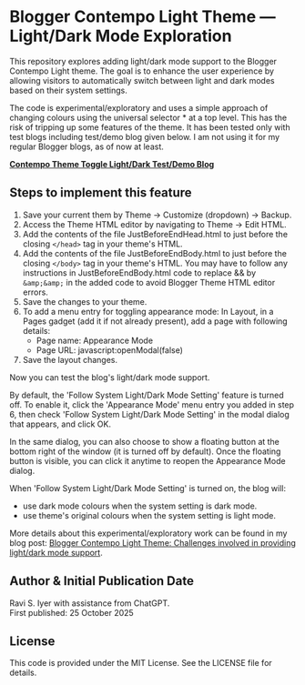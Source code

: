 Blogger Contempo Light Theme — Light/Dark Mode Exploration
===============================================
This repository explores adding light/dark mode support to the Blogger Contempo Light theme.
The goal is to enhance the user experience by allowing visitors to automatically switch between light and dark modes based on their system settings.

The code is experimental/exploratory and uses a simple approach of changing colours using the universal selector * at a top level. This has the risk of tripping up some features of the theme. It has been tested only with test blogs including test/demo blog given below. I am not using it for my regular Blogger blogs, as of now at least.

**[Contempo Theme Toggle Light/Dark Test/Demo Blog](https://contempo-ld.blogspot.com/)**


Steps to implement this feature
-----------------------------------------------
1. Save your current them by Theme -> Customize (dropdown) -> Backup.
2. Access the Theme HTML editor by navigating to Theme -> Edit HTML.
3. Add the contents of the file JustBeforeEndHead.html to just before the closing `</head>` tag in your theme's HTML.
4. Add the contents of the file JustBeforeEndBody.html to just before the closing `</body>` tag in your theme's HTML. You may have to follow any instructions in JustBeforeEndBody.html code to replace && by `&amp;&amp;` in the added code to avoid Blogger Theme HTML editor errors.
5. Save the changes to your theme.
6. To add a menu entry for toggling appearance mode: In Layout, in a Pages gadget (add it if not already present), add a page with following details:
    - Page name: Appearance Mode
    - Page URL: javascript:openModal(false)
7. Save the layout changes.

Now you can test the blog's light/dark mode support. 

By default, the 'Follow System Light/Dark Mode Setting' feature is turned off. To enable it, click the 'Appearance Mode' menu entry you added in step 6, then check 'Follow System Light/Dark Mode Setting' in the modal dialog that appears, and click OK. 

In the same dialog, you can also choose to show a floating button at the bottom right of the window (it is turned off by default). Once the floating button is visible, you can click it anytime to reopen the Appearance Mode dialog. 

When 'Follow System Light/Dark Mode Setting' is turned on, the blog will:
- use dark mode colours when the system setting is dark mode.
- use theme's original colours when the system setting is light mode.

More details about this experimental/exploratory work can be found in my blog post: [Blogger Contempo Light Theme: Challenges involved in providing light/dark mode support](https://raviswdev.blogspot.com/2025/10/contempo-light-theme-dark-mode.html).

Author & Initial Publication Date
-------------------------------
Ravi S. Iyer with assistance from ChatGPT.  
First published: 25 October 2025

License
----------------
This code is provided under the MIT License. See the LICENSE file for details.
